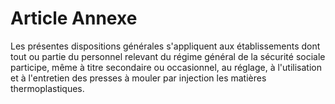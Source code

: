 # Article Annexe

Les présentes dispositions générales s'appliquent aux établissements dont tout ou partie du personnel relevant du régime général de la sécurité sociale participe, même à titre secondaire ou occasionnel, au réglage, à l'utilisation et à l'entretien des presses à mouler par injection les matières thermoplastiques.
